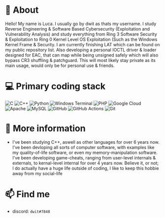 # 🤔 About 
Hello! My name is Luca. I usually go by dwit as thats my username. I study Reverse Engineering & Software Based Cybersecurity (Exploitation and Vulnerability Analysis) and study everything from Ring 3 Software Security & Exploitation to Ring 0 Kernel Level OS Exploitation (Such as the Windows Kernel Frame & Security. I am currently finishing LAT which can be found on my public repository list. Also developing a personal IOCTL driver & loader designed for EAC, that can map while being unsigned safely which will also bypass CR3 shuffling & patchguard. This will most likely stay private as its main usage, would only be for personal use & friends.
# 💻 Primary coding stack
![C](https://img.shields.io/badge/c-%2300599C.svg?style=for-the-badge&logo=c&logoColor=white) ![C++](https://img.shields.io/badge/c++-%2300599C.svg?style=for-the-badge&logo=c%2B%2B&logoColor=white) ![Python](https://img.shields.io/badge/python-3670A0?style=for-the-badge&logo=python&logoColor=ffdd54) ![Windows Terminal](https://img.shields.io/badge/Windows%20Terminal-%234D4D4D.svg?style=for-the-badge&logo=windows-terminal&logoColor=white) ![PHP](https://img.shields.io/badge/php-%23777BB4.svg?style=for-the-badge&logo=php&logoColor=white) ![Google Cloud](https://img.shields.io/badge/GoogleCloud-%234285F4.svg?style=for-the-badge&logo=google-cloud&logoColor=white) ![Apache](https://img.shields.io/badge/apache-%23D42029.svg?style=for-the-badge&logo=apache&logoColor=white) ![MySQL](https://img.shields.io/badge/mysql-4479A1.svg?style=for-the-badge&logo=mysql&logoColor=white) ![GitHub](https://img.shields.io/badge/github-%23121011.svg?style=for-the-badge&logo=github&logoColor=white) ![GitHub Actions](https://img.shields.io/badge/github%20actions-%232671E5.svg?style=for-the-badge&logo=githubactions&logoColor=white) ![Git](https://img.shields.io/badge/git-%23F05033.svg?style=for-the-badge&logo=git&logoColor=white) 
# 💬 More information
- I've been studying C++, aswell as other languages for over 6 years now. I've been devloping all sorts of computer software, with examples like my quality-of-life software, or even my memory-manipulation software. I've been developing game-cheats, ranging from user-level internals & externals, to kernal-level internal for over 4 years now. Believe it, or not; I do actually have a huge life outside of coding, I like to keep this hobbie away from my social-life
# 📫 Find me
- discord: `dwit#7848`
  

<!--
**lucaburns123/lucaburns123** is a ✨ _special_ ✨ repository because its `README.md` (this file) appears on your GitHub profile.

Here are some ideas to get you started:

- 🔭 I’m currently working on ...
- 🌱 I’m currently learning ...
- 👯 I’m looking to collaborate on ...
- 🤔 I’m looking for help with ...
- 💬 Ask me about ...
- 📫 How to reach me: ...
- 😄 Pronouns: ...
- ⚡ Fun fact: ...
-->
